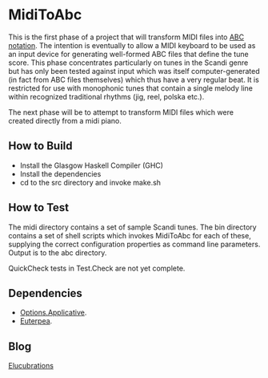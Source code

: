 MidiToAbc
=========

This is the first phase of a project that will transform MIDI files into [ABC notation](http://abcnotation.com/). The intention is eventually to allow a MIDI keyboard to be used as an input device for generating well-formed ABC files that define the tune score. This phase concentrates particularly on tunes in the Scandi genre but has only been tested against input which was itself computer-generated (in fact from ABC files themselves) which thus have a very regular beat.  It is restricted for use with monophonic tunes that contain a single melody line within recognized traditional rhythms (jig, reel, polska etc.). 

The next phase will be to attempt to transform MIDI files which were created directly from a midi piano.


How to Build
------------
*  Install the Glasgow Haskell Compiler (GHC)
*  Install the dependencies
*  cd to the src directory and invoke make.sh

How to Test
-----------
The midi directory contains a set of sample Scandi tunes.  The bin directory contains a set of shell scripts which invokes MidiToAbc for each of these, supplying the correct configuration properties as command line parameters.  Output is to the abc directory. 

QuickCheck tests in Test.Check are not yet complete.

Dependencies
------------

*  [Options.Applicative](https://hackage.haskell.org/package/optparse-applicative-0.1.1/docs/Options-Applicative.html).
*  [Euterpea](https://hackage.haskell.org/package/Euterpea).

Blog
----

[Elucubrations](http://myelucubrations.blogspot.co.uk/2015/04/reverse-engineering-midi.html)




